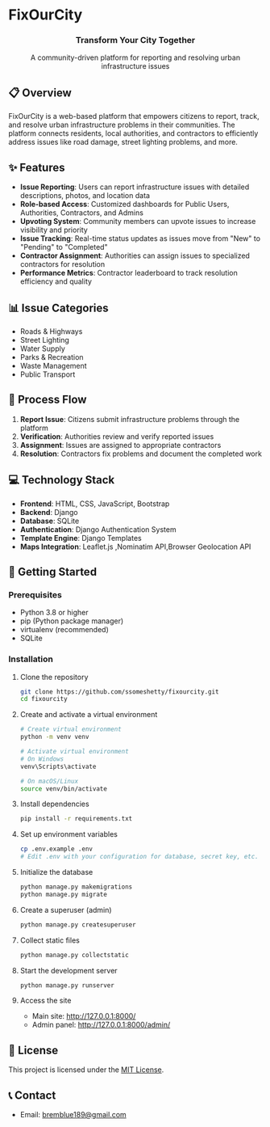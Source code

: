 # FixOurCity

<div align="center">
  <h3>Transform Your City Together</h3>
  <p>A community-driven platform for reporting and resolving urban infrastructure issues</p>
</div>

## 📋 Overview

FixOurCity is a web-based platform that empowers citizens to report, track, and resolve urban infrastructure problems in their communities. The platform connects residents, local authorities, and contractors to efficiently address issues like road damage, street lighting problems, and more.

## ✨ Features

- **Issue Reporting**: Users can report infrastructure issues with detailed descriptions, photos, and location data
- **Role-based Access**: Customized dashboards for Public Users, Authorities, Contractors, and Admins
- **Upvoting System**: Community members can upvote issues to increase visibility and priority
- **Issue Tracking**: Real-time status updates as issues move from "New" to "Pending" to "Completed"
- **Contractor Assignment**: Authorities can assign issues to specialized contractors for resolution
- **Performance Metrics**: Contractor leaderboard to track resolution efficiency and quality

## 📊 Issue Categories

- Roads & Highways
- Street Lighting
- Water Supply
- Parks & Recreation
- Waste Management
- Public Transport

## 🔄 Process Flow

1. **Report Issue**: Citizens submit infrastructure problems through the platform
2. **Verification**: Authorities review and verify reported issues
3. **Assignment**: Issues are assigned to appropriate contractors
4. **Resolution**: Contractors fix problems and document the completed work

## 💻 Technology Stack

- **Frontend**: HTML, CSS, JavaScript, Bootstrap
- **Backend**: Django
- **Database**: SQLite
- **Authentication**: Django Authentication System
- **Template Engine**: Django Templates
- **Maps Integration**: Leaflet.js ,Nominatim API,Browser Geolocation API

## 🚀 Getting Started

### Prerequisites

- Python 3.8 or higher
- pip (Python package manager)
- virtualenv (recommended)
- SQLite

### Installation

1. Clone the repository
   ```bash
   git clone https://github.com/ssomeshetty/fixourcity.git
   cd fixourcity
   ```

2. Create and activate a virtual environment
   ```bash
   # Create virtual environment
   python -m venv venv
   
   # Activate virtual environment
   # On Windows
   venv\Scripts\activate
   
   # On macOS/Linux
   source venv/bin/activate
   ```

3. Install dependencies
   ```bash
   pip install -r requirements.txt
   ```

4. Set up environment variables
   ```bash
   cp .env.example .env
   # Edit .env with your configuration for database, secret key, etc.
   ```

5. Initialize the database
   ```bash
   python manage.py makemigrations
   python manage.py migrate
   ```

6. Create a superuser (admin)
   ```bash
   python manage.py createsuperuser
   ```

7. Collect static files
   ```bash
   python manage.py collectstatic
   ```

8. Start the development server
   ```bash
   python manage.py runserver
   ```

9. Access the site
   - Main site: http://127.0.0.1:8000/
   - Admin panel: http://127.0.0.1:8000/admin/


## 📄 License

This project is licensed under the [MIT License](LICENSE).

## 📞 Contact

- Email: bremblue189@gmail.com
